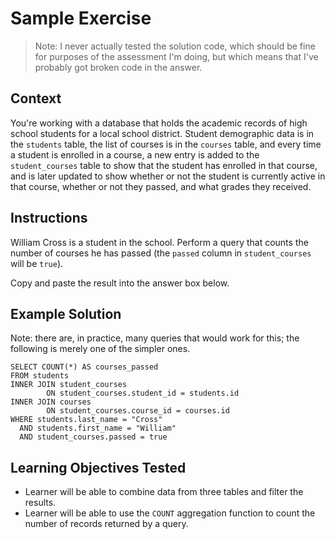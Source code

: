 Sample Exercise
===============

> Note: I never actually tested the solution code, which should be fine for
> purposes of the assessment I'm doing, but which means that I've probably got
> broken code in the answer.

Context
-------

You're working with a database that holds the academic records of high school
students for a local school district. Student demographic data is in the
`students` table, the list of courses is in the `courses` table, and every time
a student is enrolled in a course, a new entry is added to the
`student_courses` table to show that the student has enrolled in that
course, and is later updated to show whether or not the student is currently
active in that course, whether or not they passed, and what grades they
received.

Instructions
------------

William Cross is a student in the school. Perform a query that counts the
number of courses he has passed (the `passed` column in `student_courses` will
be `true`).

Copy and paste the result into the answer box below.

Example Solution
----------------

Note: there are, in practice, many queries that would work for this; the
following is merely one of the simpler ones.

~~~~
SELECT COUNT(*) AS courses_passed
FROM students
INNER JOIN student_courses
        ON student_courses.student_id = students.id
INNER JOIN courses
        ON student_courses.course_id = courses.id
WHERE students.last_name = "Cross"
  AND students.first_name = "William"
  AND student_courses.passed = true
~~~~

Learning Objectives Tested
--------------------------

* Learner will be able to combine data from three tables and filter the results.
* Learner will be able to use the `COUNT` aggregation function to count the
  number of records returned by a query.
